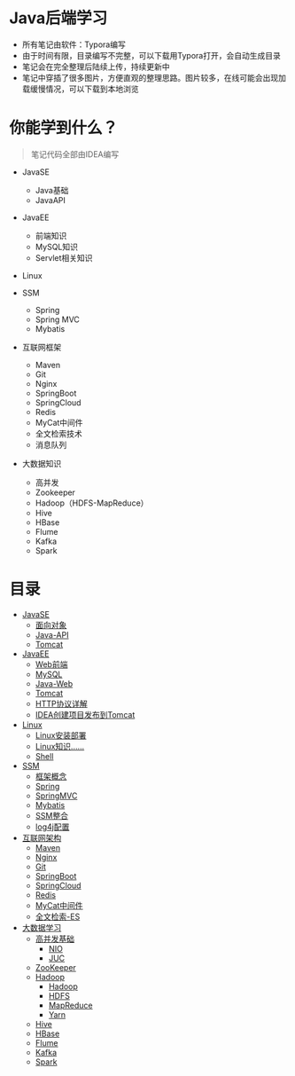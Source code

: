 # Java后端学习

- 所有笔记由软件：Typora编写
- 由于时间有限，目录编写不完整，可以下载用Typora打开，会自动生成目录
- 笔记会在完全整理后陆续上传，持续更新中
- 笔记中穿插了很多图片，方便直观的整理思路。图片较多，在线可能会出现加载缓慢情况，可以下载到本地浏览

# 你能学到什么？

> 笔记代码全部由IDEA编写

- JavaSE

  - Java基础
  - JavaAPI
- JavaEE

  - 前端知识
  - MySQL知识
  - Servlet相关知识
- Linux
- SSM

  - Spring
  - Spring MVC
  - Mybatis
- 互联网框架

  - Maven
  - Git
  - Nginx
  - SpringBoot
  - SpringCloud
  - Redis
  - MyCat中间件
  - 全文检索技术
  - 消息队列

- 大数据知识
  - 高并发
  - Zookeeper
  - Hadoop（HDFS-MapReduce）
  - Hive
  - HBase
  - Flume
  - Kafka
  - Spark

# 目录

- [JavaSE](JavaSE)
  - [面向对象](JavaSE/面向对象笔记)
  - [Java-API](JavaSE/API学习笔记)
  - [Tomcat](JavaSE/Tomcat)
- [JavaEE](JavaEE)
  - [Web前端](JavaEE/Web前端)
  - [MySQL](JavaEE/MySQL)
  - [Java-Web](JavaEE/Java部分)
  - [Tomcat](JavaEE/Tomcat)
  - [HTTP协议详解](JavaEE/HTTP协议详解.md)
  - [IDEA创建项目发布到Tomcat](JavaEE/IDEA创建Web项目并发布到Tomcat.md)
- [Linux](Linux)
  - [Linux安装部署](Linux/Linux安装部署)
  - [Linux知识......](Linux/Linux知识)
  - [Shell](Linux/Shell)
- [SSM](SSM)
  - [框架概念](SSM/框架概念.md)
  - [Spring](SSM/Spring)
  - [SpringMVC](SSM/SpringMVC)
  - [Mybatis](SSM/Mybatis)
  - [SSM整合](SSM/SSM整合)
  - [log4j配置](SSM/log4j配置文件.md)
- [互联网架构](互联网架构)
  - [Maven](互联网架构/Maven)
  - [Nginx](互联网架构/Nginx)
  - [Git](互联网架构/Git)
  - [SpringBoot](互联网架构/SpringBoot)
  - [SpringCloud](互联网架构/SpringCloud)
  - [Redis](互联网架构/Redis)
  - [MyCat中间件](互联网架构/mycat中间件)
  - [全文检索-ES](互联网架构/全文检索)
- [大数据学习](大数据学习)
  - [高并发基础](大数据学习/高并发基础)
    - [NIO](大数据学习/高并发基础/NIO)
    - [JUC](大数据学习/高并发基础/JUC)
  - [ZooKeeper](大数据学习/ZooKeeper)
  - [Hadoop](大数据学习/Hadoop)
    - [Hadoop](大数据学习/Hadoop/Hadoop)
    - [HDFS](大数据学习/Hadoop/HDFS)
    - [MapReduce](大数据学习/Hadoop/MapReduce)
    - [Yarn](大数据学习/Hadoop/Yarn)
  - [Hive](大数据学习/Hive)
  - [HBase](大数据学习/HBase)
  - [Flume](大数据学习/Flume)
  - [Kafka](大数据学习/Kafka)
  - [Spark](大数据学习/Spark)




